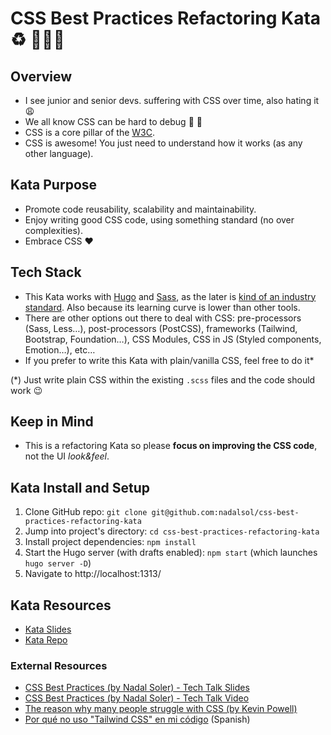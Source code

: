 # CSS Best Practices Refactoring Kata ♻️ 🧑🏼‍🎨

## Overview

- I see junior and senior devs. suffering with CSS over time, also hating it 😩
- We all know CSS can be hard to debug 🤔 🐞
- CSS is a core pillar of the [W3C](https://www.w3.org/Style/CSS/).
- CSS is awesome! You just need to understand how it works (as any other language).

## Kata Purpose

- Promote code reusability, scalability and maintainability.
- Enjoy writing good CSS code, using something standard (no over complexities).
- Embrace CSS ♥️

## Tech Stack

- This Kata works with [Hugo](https://gohugo.io/) and [Sass](https://sass-lang.com/), as the later is [kind of an industry standard](https://2022.stateofcss.com/en-US/other-tools/). Also because its learning curve is lower than other tools.
- There are other options out there to deal with CSS: pre-processors (Sass, Less…), post-processors (PostCSS), frameworks (Tailwind, Bootstrap, Foundation…), CSS Modules, CSS in JS (Styled components, Emotion…), etc…
- If you prefer to write this Kata with plain/vanilla CSS, feel free to do it\*

(\*) Just write plain CSS within the existing `.scss` files and the code should work 😉

## Keep in Mind

- This is a refactoring Kata so please **focus on improving the CSS code**, not the UI _look&feel_.

## Kata Install and Setup

1. Clone GitHub repo: `git clone git@github.com:nadalsol/css-best-practices-refactoring-kata`
2. Jump into project's directory: `cd css-best-practices-refactoring-kata`
3. Install project dependencies: `npm install`
4. Start the Hugo server (with drafts enabled): `npm start` (which launches `hugo server -D`)
5. Navigate to http://localhost:1313/

## Kata Resources

- [Kata Slides](https://docs.google.com/presentation/d/1Et1VnhMH1DKiWya7v2pNRPTsXCosXsJhY4A3gi7K4Jw/edit?usp=sharing)
- [Kata Repo](https://github.com/nadalsol/css-best-practices-refactoring-kata)

### External Resources

- [CSS Best Practices (by Nadal Soler) - Tech Talk Slides](https://github.com/nadalsol/css-best-practices)
- [CSS Best Practices (by Nadal Soler) - Tech Talk Video](https://www.canva.com/design/DAFbOGSCm7s/PAoKzDBY0CVpOiDTZOVJLw/watch?utm_content=DAFbOGSCm7s)
- [The reason why many people struggle with CSS (by Kevin Powell)](https://www.youtube.com/watch?v=A6IpZ2GlMM4)
- [Por qué no uso "Tailwind CSS" en mi código](https://www.youtube.com/watch?v=lURtd-oneaM) (Spanish)
